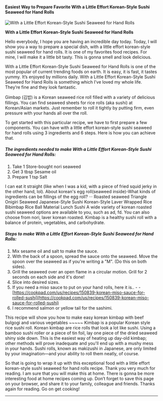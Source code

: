             

#### Easiest Way to Prepare Favorite With a Little Effort Korean-Style Sushi Seaweed for Hand Rolls

![With a Little Effort Korean-Style Sushi Seaweed for Hand Rolls](https://img-global.cpcdn.com/recipes/4567831761911808/751x532cq70/with-a-little-effort-korean-style-sushi-seaweed-for-hand-rolls-recipe-main-photo.jpg)

**With a Little Effort Korean-Style Sushi Seaweed for Hand Rolls**

Hello everybody, I hope you are having an incredible day today. Today, I will show you a way to prepare a special dish, with a little effort korean-style sushi seaweed for hand rolls. It is one of my favorites food recipes. For mine, I will make it a little bit tasty. This is gonna smell and look delicious.

With a Little Effort Korean-Style Sushi Seaweed for Hand Rolls is one of the most popular of current trending foods on earth. It is easy, it is fast, it tastes yummy. It’s enjoyed by millions daily. With a Little Effort Korean-Style Sushi Seaweed for Hand Rolls is something which I’ve loved my whole life. They’re fine and they look fantastic.

Gimbap (김밥) is a Korean seaweed rice roll filled with a variety of delicious fillings. You can find seaweed sheets for rice rolls (aka sushi) at Korean/Asian markets. Just remember to roll it tightly by putting firm, even pressure with your hands all over the roll.

To get started with this particular recipe, we have to first prepare a few components. You can have with a little effort korean-style sushi seaweed for hand rolls using 3 ingredients and 6 steps. Here is how you can achieve that.

##### The ingredients needed to make With a Little Effort Korean-Style Sushi Seaweed for Hand Rolls:

1.  Take 1 Store-bought nori seaweed
2.  Get 3 tbsp Sesame oil
3.  Prepare 1 tsp Salt

I can eat it straight (like when I was a kid, with a piece of fried squid jerky in the other hand, lol). About korean's egg roll(seaweed inside)-What kinds of ingredients can be fillings of the egg roll? ··· Roasted seaweed Triangle Onigiri Seaweed Japanese-Style Sushi Korean-Style Laver Wrapped Rice Bibimbap Rice Ball Material Lunch Sushi A wide variety of korean roasted sushi seaweed options are available to you, such as ad, fd. You can also choose from nori, laver korean roasted. Kimbap is a healthy sushi roll with a balance of protein, vegetables, and carbohydrate.

##### Steps to make With a Little Effort Korean-Style Sushi Seaweed for Hand Rolls:

1.  Mix sesame oil and salt to make the sauce.
2.  With the back of a spoon, spread the sauce onto the seaweed. Move the spoon over the seaweed as if you're writing a "M". (Do this on both sides).
3.  Grill the seaweed over an open flame in a circular motion. Grill for 2 seconds on each side and it's done!
4.  Slice into desired sizes.
5.  If you need a miso sauce to put on your hand rolls, here it is.. - - [https://cookpad.com/us/recipes/150839-korean-miso-sauce-for-rolled-sushi](https://cookpad.com/us/recipes/150839-korean-miso-sauce-for-rolled-sushi)
6.  I recommend salmon or yellow tail for the sashimi.

This recipe will show you how to make easy korean kimbap with beef bulgogi and various vegetables ~~~~~ Kimbap is a popular Korean style rice sushi roll. Korean kimbap are rice rolls that look a lot like sushi. Using a bamboo sushi roller or a piece of tin foil, lay one piece of the dried seaweed shiny side down. This is the easiest way of heating up day-old kimbap; other methods will prove inadequate and you'll end up with a mushy mess in your hands. Sushi rolls, known as makizushi in Japanese, are only limited by your imagination—and your ability to roll them neatly, of course.

So that is going to wrap it up with this exceptional food with a little effort korean-style sushi seaweed for hand rolls recipe. Thank you very much for reading. I am sure that you will make this at home. There is gonna be more interesting food at home recipes coming up. Don’t forget to save this page on your browser, and share it to your family, colleague and friends. Thanks again for reading. Go on get cooking!

* * *